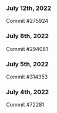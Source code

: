 ### July 12th, 2022

Commit #275924

### July 8th, 2022

Commit #294081

### July 5th, 2022

Commit #314353


### July 4th, 2022

Commit #72281
